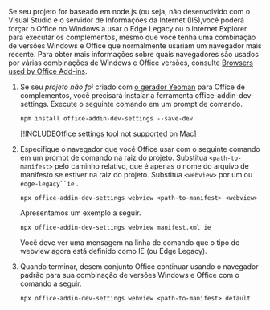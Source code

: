 Se seu projeto for baseado em node.js (ou seja, não desenvolvido com o Visual Studio e o servidor de Informações da Internet (IIS),você poderá forçar o Office no Windows a usar o Edge Legacy ou o Internet Explorer para executar os complementos, mesmo que você tenha uma combinação de versões Windows e Office que normalmente usariam um navegador mais recente. Para obter mais informações sobre quais navegadores são usados por várias combinações de Windows e Office versões, consulte [Browsers used by Office Add-ins](../concepts/browsers-used-by-office-web-add-ins.md).

1. Se seu *projeto não foi* criado com [o gerador Yeoman](../develop/yeoman-generator-overview.md) para Office de complementos, você precisará instalar a ferramenta office-addin-dev-settings. Execute o seguinte comando em um prompt de comando.

    ```command&nbsp;line
    npm install office-addin-dev-settings --save-dev
    ```

    [!INCLUDE[Office settings tool not supported on Mac](../includes/tool-nonsupport-mac-note.md)]

1. Especifique o navegador que você Office usar com o seguinte comando em um prompt de comando na raiz do projeto. Substitua `<path-to-manifest>` pelo caminho relativo, que é apenas o nome do arquivo de manifesto se estiver na raiz do projeto. Substitua `<webview>` por um ou `edge-legacy``ie` .

    ```command&nbsp;line
    npx office-addin-dev-settings webview <path-to-manifest> <webview>
    ```

    Apresentamos um exemplo a seguir.

    ```command&nbsp;line
    npx office-addin-dev-settings webview manifest.xml ie
    ```

    Você deve ver uma mensagem na linha de comando que o tipo de webview agora está definido como IE (ou Edge Legacy).

1. Quando terminar, desem conjunto Office continuar usando o navegador padrão para sua combinação de versões Windows e Office com o comando a seguir.

    ```command&nbsp;line
    npx office-addin-dev-settings webview <path-to-manifest> default
    ```
